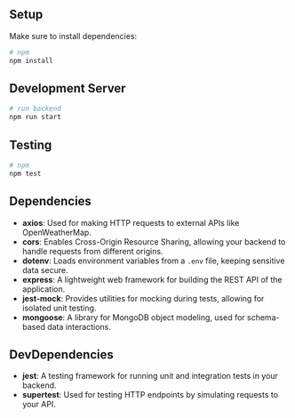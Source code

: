 ## Setup

Make sure to install dependencies:

```bash
# npm
npm install
```
## Development Server
```bash
# run backend
npm run start
```
## Testing
```bash
# npm
npm test
```

## Dependencies

- **axios**: Used for making HTTP requests to external APIs like OpenWeatherMap.
- **cors**: Enables Cross-Origin Resource Sharing, allowing your backend to handle requests from different origins.
- **dotenv**: Loads environment variables from a `.env` file, keeping sensitive data secure.
- **express**: A lightweight web framework for building the REST API of the application.
- **jest-mock**: Provides utilities for mocking during tests, allowing for isolated unit testing.
- **mongoose**: A library for MongoDB object modeling, used for schema-based data interactions.

## DevDependencies

- **jest**: A testing framework for running unit and integration tests in your backend.
- **supertest**: Used for testing HTTP endpoints by simulating requests to your API.

